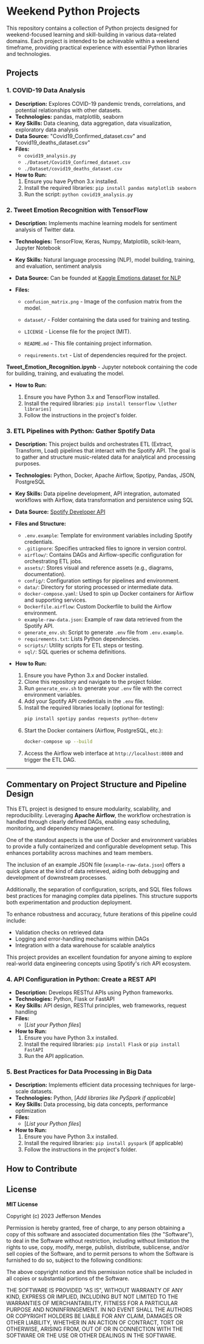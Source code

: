 # Weekend Python Projects

This repository contains a collection of Python projects designed for weekend-focused learning and skill-building in various data-related domains. Each project is intended to be achievable within a weekend timeframe, providing practical experience with essential Python libraries and technologies.

## Projects

### 1. COVID-19 Data Analysis

* **Description:** Explores COVID-19 pandemic trends, correlations, and potential relationships with other datasets.
* **Technologies:** pandas, matplotlib, seaborn
* **Key Skills:** Data cleaning, data aggregation, data visualization, exploratory data analysis
* **Data Source:** "Covid19\_Confirmed\_dataset.csv" and "covid19\_deaths\_dataset.csv" 
* **Files:**
    * `covid19_analysis.py` 
    * `./Dataset/Covid19_Confirmed_dataset.csv`
    * `./Dataset/covid19_deaths_dataset.csv`
* **How to Run:**
    1.  Ensure you have Python 3.x installed.
    2.  Install the required libraries: `pip install pandas matplotlib seaborn`
    3.  Run the script: `python covid19_analysis.py`

### 2. Tweet Emotion Recognition with TensorFlow

* **Description:** Implements machine learning models for sentiment analysis of Twitter data.
* **Technologies:** TensorFlow, Keras, Numpy, Matplotlib, scikit-learn, Jupyter Notebook
* **Key Skills:** Natural language processing (NLP), model building, training, and evaluation, sentiment analysis
* **Data Source:** Can be founded at [Kaggle Emotions dataset for NLP](https://www.kaggle.com/datasets/praveengovi/emotions-dataset-for-nlp)

* **Files:**

   * `confusion_matrix.png` - Image of the confusion matrix from the model.
   
   * `dataset/` - Folder containing the data used for training and testing.
   
   * `LICENSE` - License file for the project (MIT).
   
   * `README.md` - This file containing project information.
   
   * `requirements.txt` - List of dependencies required for the project.

**Tweet_Emotion_Recognition.ipynb** - Jupyter notebook containing the code for building, training, and evaluating the model.

* **How to Run:**
  
    1.  Ensure you have Python 3.x and TensorFlow installed.
    2.  Install the required libraries: `pip install tensorflow \[other libraries]`
    3.  Follow the instructions in the project's folder.

### 3. ETL Pipelines with Python: Gather Spotify Data

* **Description:** This project builds and orchestrates ETL (Extract, Transform, Load) pipelines that interact with the Spotify API. The goal is to gather and structure music-related data for analytical and processing purposes.
* **Technologies:** Python, Docker, Apache Airflow, Spotipy, Pandas, JSON, PostgreSQL
* **Key Skills:** Data pipeline development, API integration, automated workflows with Airflow, data transformation and persistence using SQL
* **Data Source:** [Spotify Developer API](https://developer.spotify.com/documentation/web-api)

* **Files and Structure:**
  - `.env.example`: Template for environment variables including Spotify credentials.
  - `.gitignore`: Specifies untracked files to ignore in version control.
  - `airflow/`: Contains DAGs and Airflow-specific configuration for orchestrating ETL jobs.
  - `assets/`: Stores visual and reference assets (e.g., diagrams, documentation).
  - `config/`: Configuration settings for pipelines and environment.
  - `data/`: Directory for storing processed or intermediate data.
  - `docker-compose.yaml`: Used to spin up Docker containers for Airflow and supporting services.
  - `Dockerfile.airflow`: Custom Dockerfile to build the Airflow environment.
  - `example-raw-data.json`: Example of raw data retrieved from the Spotify API.
  - `generate_env.sh`: Script to generate `.env` file from `.env.example`.
  - `requirements.txt`: Lists Python dependencies.
  - `scripts/`: Utility scripts for ETL steps or testing.
  - `sql/`: SQL queries or schema definitions.

* **How to Run:**
  1. Ensure you have Python 3.x and Docker installed.
  2. Clone this repository and navigate to the project folder.
  3. Run `generate_env.sh` to generate your `.env` file with the correct environment variables.
  4. Add your Spotify API credentials in the `.env` file.
  5. Install the required libraries locally (optional for testing):  
     ```bash
     pip install spotipy pandas requests python-dotenv
     ```
  6. Start the Docker containers (Airflow, PostgreSQL, etc.):  
     ```bash
     docker-compose up --build
     ```
  7. Access the Airflow web interface at `http://localhost:8080` and trigger the ETL DAG.

---

## Commentary on Project Structure and Pipeline Design

This ETL project is designed to ensure modularity, scalability, and reproducibility. Leveraging **Apache Airflow**, the workflow orchestration is handled through clearly defined DAGs, enabling easy scheduling, monitoring, and dependency management.

One of the standout aspects is the use of Docker and environment variables to provide a fully containerized and configurable development setup. This enhances portability across machines and team members.

The inclusion of an example JSON file (`example-raw-data.json`) offers a quick glance at the kind of data retrieved, aiding both debugging and development of downstream processes.

Additionally, the separation of configuration, scripts, and SQL files follows best practices for managing complex data pipelines. This structure supports both experimentation and production deployment.

To enhance robustness and accuracy, future iterations of this pipeline could include:

- Validation checks on retrieved data
- Logging and error-handling mechanisms within DAGs
- Integration with a data warehouse for scalable analytics

This project provides an excellent foundation for anyone aiming to explore real-world data engineering concepts using Spotify's rich API ecosystem.


### 4. API Configuration in Python: Create a REST API

* **Description:** Develops RESTful APIs using Python frameworks.
* **Technologies:** Python, Flask or FastAPI
* **Key Skills:** API design, RESTful principles, web frameworks, request handling
* **Files:**
    * \[*List your Python files*]
* **How to Run:**
    1.  Ensure you have Python 3.x installed.
    2.  Install the required libraries: `pip install Flask` or `pip install FastAPI`
    3.  Run the API application.

### 5. Best Practices for Data Processing in Big Data

* **Description:** Implements efficient data processing techniques for large-scale datasets.
* **Technologies:** Python, \[*Add libraries like PySpark if applicable*]
* **Key Skills:** Data processing, big data concepts, performance optimization
* **Files:**
    * \[*List your Python files*]
* **How to Run:**
    1.  Ensure you have Python 3.x installed.
    2.  Install the required libraries: `pip install pyspark` (if applicable)
    3.  Follow the instructions in the project's folder.

## How to Contribute

## License

**MIT License**

Copyright (c) 2023 Jefferson Mendes

Permission is hereby granted, free of charge, to any person obtaining a copy
of this software and associated documentation files (the "Software"), to deal
in the Software without restriction, including without limitation the rights
to use, copy, modify, merge, publish, distribute, sublicense, and/or sell
copies of the Software, and to permit persons to whom the Software is
furnished to do so, subject to the following conditions:

The above copyright notice and this permission notice shall be included in all
copies or substantial portions of the Software.

THE SOFTWARE IS PROVIDED "AS IS", WITHOUT WARRANTY OF ANY KIND, EXPRESS OR
IMPLIED, INCLUDING BUT NOT LIMITED TO THE WARRANTIES OF MERCHANTABILITY,
FITNESS FOR A PARTICULAR PURPOSE AND NONINFRINGEMENT. IN NO EVENT SHALL THE
AUTHORS OR COPYRIGHT HOLDERS BE LIABLE FOR ANY CLAIM, DAMAGES OR OTHER
LIABILITY, WHETHER IN AN ACTION OF CONTRACT, TORT OR OTHERWISE, ARISING FROM,
OUT OF OR IN CONNECTION WITH THE SOFTWARE OR THE USE OR OTHER DEALINGS IN THE
SOFTWARE.

